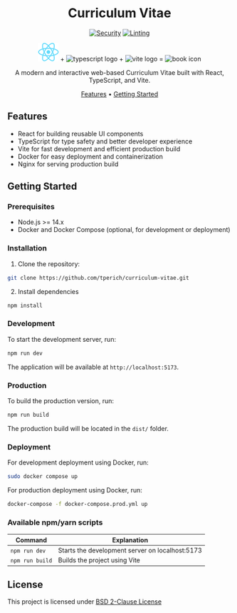 <div align="center">

# Curriculum Vitae

[![Security](https://github.com/tperich/curriculum-vitae/actions/workflows/security.yml/badge.svg)](https://github.com/yourusername/curriculum-vitae/actions/workflows/security.yml)
[![Linting](https://github.com/tperich/curriculum-vitae/actions/workflows/linting.yml/badge.svg)](https://github.com/yourusername/curriculum-vitae/actions/workflows/linting.yml)

[![img](./public/react.svg)](https://react.dev/) +
<image width="100px" src="public/typescript.svg" alt="typescript logo" /> +
<image width="100px" src="public/vite.svg" alt="vite logo" /> =
<image width="85px" src="public/book.svg" alt="book icon" />

A modern and interactive web-based Curriculum Vitae built with React, TypeScript, and Vite.

[Features](#features) •
[Getting Started](#getting-started)

</div>

## Features

- React for building reusable UI components
- TypeScript for type safety and better developer experience
- Vite for fast development and efficient production build
- Docker for easy deployment and containerization
- Nginx for serving production build

## Getting Started

### Prerequisites

- Node.js >= 14.x
- Docker and Docker Compose (optional, for development or deployment)

### Installation

1. Clone the repository:

```bash
git clone https://github.com/tperich/curriculum-vitae.git
```

2. Install dependencies

```bash
npm install
```

### Development

To start the development server, run:

```bash
npm run dev
```

The application will be available at `http://localhost:5173`.

### Production

To build the production version, run:

```bash
npm run build
```

The production build will be located in the `dist/` folder.

### Deployment

For development deployment using Docker, run:

```bash
sudo docker compose up
```

For production deployment using Docker, run:

```bash
docker-compose -f docker-compose.prod.yml up
```

### Available npm/yarn scripts

| Command         | Explanation                                                                                                  |
| --------------- | ------------------------------------------------------------------------------------------------------------ |
| `npm run dev`  | Starts the development server on localhost:5173                                                              |
| `npm run build`| Builds the project using Vite                                                                                |

## License

This project is licensed under [BSD 2-Clause License](./LICENSE)
